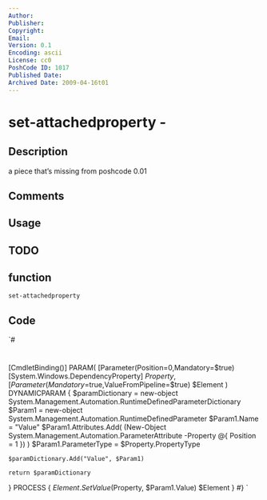 ```yaml
---
Author: 
Publisher: 
Copyright: 
Email: 
Version: 0.1
Encoding: ascii
License: cc0
PoshCode ID: 1017
Published Date: 
Archived Date: 2009-04-16t01
---
```


# set-attachedproperty - 

## Description

a piece that’s missing from poshcode 0.01

## Comments



## Usage



## TODO



## function

`set-attachedproperty`

## Code

`#
 #
 [CmdletBinding()]
 PARAM(
    [Parameter(Position=0,Mandatory=$true)
    [System.Windows.DependencyProperty]
    $Property
 ,
    [Parameter(Mandatory=$true,ValueFromPipeline=$true)
    $Element
 )
 DYNAMICPARAM {
    $paramDictionary = new-object System.Management.Automation.RuntimeDefinedParameterDictionary
    $Param1 = new-object System.Management.Automation.RuntimeDefinedParameter
    $Param1.Name = "Value"
    $Param1.Attributes.Add( (New-Object System.Management.Automation.ParameterAttribute -Property @{ Position = 1 }) )
    $Param1.ParameterType = $Property.PropertyType
            
    $paramDictionary.Add("Value", $Param1)
    
    return $paramDictionary
 }
 PROCESS {
    $Element.SetValue($Property, $Param1.Value)
    $Element
 }
 #}
`


